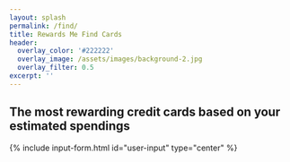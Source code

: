 ```yaml
---
layout: splash
permalink: /find/
title: Rewards Me Find Cards
header:
  overlay_color: '#222222'
  overlay_image: /assets/images/background-2.jpg
  overlay_filter: 0.5
excerpt: ''
---
```

## The most rewarding credit cards based on your estimated spendings
{% include input-form.html id="user-input" type="center" %}
